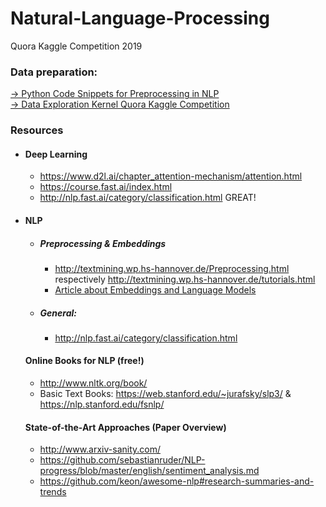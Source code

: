 # Natural-Language-Processing

Quora Kaggle Competition 2019

### Data preparation:
[  → Python Code Snippets for Preprocessing in NLP](https://nbviewer.jupyter.org/github/TheWoops/Natural-Language-Processing/blob/master/Kaggle_Kernels/Theorie/Theorieteil%20-%20Data%20preparation.ipynb)<br />
[  → Data Exploration Kernel Quora Kaggle Competition](https://nbviewer.jupyter.org/github/TheWoops/Natural-Language-Processing/blob/master/Kaggle_Kernels/Praxis/BusinessDataUnderstanding.ipynb)



### Resources

* #### Deep Learning 
  * https://www.d2l.ai/chapter_attention-mechanism/attention.html
  * https://course.fast.ai/index.html
  * http://nlp.fast.ai/category/classification.html GREAT!

* #### NLP
  * ##### Preprocessing & Embeddings
    * http://textmining.wp.hs-hannover.de/Preprocessing.html respectively http://textmining.wp.hs-hannover.de/tutorials.html
    * [Article about Embeddings and Language Models](https://towardsdatascience.com/from-word-embeddings-to-pretrained-language-models-a-new-age-in-nlp-part-2-e9af9a0bdcd9)
  * ##### General:
    * http://nlp.fast.ai/category/classification.html

  #### Online Books for NLP (free!)
  * http://www.nltk.org/book/
  * Basic Text Books: https://web.stanford.edu/~jurafsky/slp3/ & https://nlp.stanford.edu/fsnlp/

  #### State-of-the-Art Approaches (Paper Overview)
  * http://www.arxiv-sanity.com/ 
  * https://github.com/sebastianruder/NLP-progress/blob/master/english/sentiment_analysis.md
  * https://github.com/keon/awesome-nlp#research-summaries-and-trends
